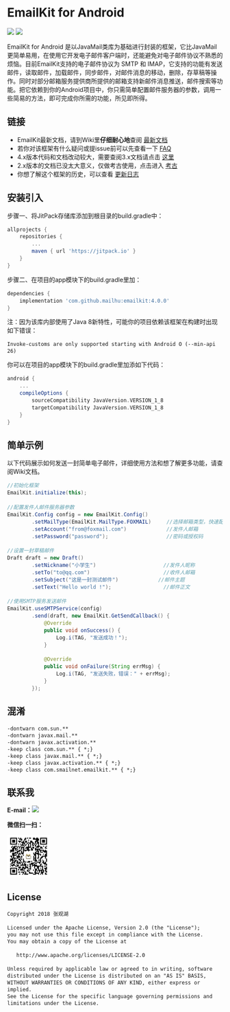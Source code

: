 # EmailKit for Android
[![](https://img.shields.io/badge/platform-Android-green.svg)](https://developer.android.google.cn/)
[![](https://jitpack.io/v/mailhu/email.svg)](https://jitpack.io/#mailhu/email)

EmailKit for Android 是以JavaMail类库为基础进行封装的框架，它比JavaMail更简单易用，在使用它开发电子邮件客户端时，还能避免对电子邮件协议不熟悉的烦恼。目前EmailKit支持的电子邮件协议为 SMTP 和 IMAP，它支持的功能有发送邮件，读取邮件，加载邮件，同步邮件，对邮件消息的移动，删除，存草稿等操作。同时对部分邮箱服务提供商所提供的邮箱支持新邮件消息推送，邮件搜索等功能。把它依赖到你的Android项目中，你只需简单配置邮件服务器的参数，调用一些简易的方法，即可完成你所需的功能，所见即所得。

## 链接
+ EmailKit最新文档，请到Wiki里**仔细耐心地**查阅 [最新文档](https://github.com/mailhu/emailkit/wiki)
+ 若你对该框架有什么疑问或提issue前可以先查看一下 [FAQ](https://github.com/mailhu/emailkit/blob/master/doc/FAQ.md)
+ 4.x版本代码和文档改动较大，需要查阅3.x文档请点击 [这里](https://github.com/mailhu/emailkit/blob/master/doc/3.x.md)
+ 2.x版本的文档已没太大意义，仅做考古使用，点击进入 [考古](https://github.com/mailhu/emailkit/blob/master/doc/2.x.md)
+ 你想了解这个框架的历史，可以查看 [更新日志](https://github.com/mailhu/emailkit/blob/master/doc/log.md)

## 安装引入
步骤一、将JitPack存储库添加到根目录的build.gradle中：
```gradle
allprojects {
    repositories {
        ...
        maven { url 'https://jitpack.io' }
    }
}
```
步骤二、在项目的app模块下的build.gradle里加：
```gradle
dependencies {
    implementation 'com.github.mailhu:emailkit:4.0.0'
}
```
注：因为该库内部使用了Java 8新特性，可能你的项目依赖该框架在构建时出现如下错误：
```
Invoke-customs are only supported starting with Android O (--min-api 26)
```
你可以在项目的app模块下的build.gradle里加添如下代码：
```gradle
android {
    ...
    compileOptions {
        sourceCompatibility JavaVersion.VERSION_1_8
        targetCompatibility JavaVersion.VERSION_1_8
    }
}
```

## 简单示例
以下代码展示如何发送一封简单电子邮件，详细使用方法和想了解更多功能，请查阅Wiki文档。
```java
//初始化框架
EmailKit.initialize(this);

//配置发件人邮件服务器参数
EmailKit.Config config = new EmailKit.Config()
        .setMailType(EmailKit.MailType.FOXMAIL)     //选择邮箱类型，快速配置服务器参数
        .setAccount("from@foxmail.com")             //发件人邮箱
        .setPassword("password");                   //密码或授权码

//设置一封草稿邮件
Draft draft = new Draft()
        .setNickname("小学生")                      //发件人昵称
        .setTo("to@qq.com")                        //收件人邮箱
        .setSubject("这是一封测试邮件")             //邮件主题
        .setText("Hello world !");                 //邮件正文

//使用SMTP服务发送邮件
EmailKit.useSMTPService(config)
        .send(draft, new EmailKit.GetSendCallback() {
            @Override
            public void onSuccess() {
                Log.i(TAG, "发送成功！");
            }

            @Override
            public void onFailure(String errMsg) {
                Log.i(TAG, "发送失败，错误：" + errMsg);
            }
        });
```

## 混淆
```
-dontwarn com.sun.**
-dontwarn javax.mail.**
-dontwarn javax.activation.**
-keep class com.sun.** { *;}
-keep class javax.mail.** { *;}
-keep class javax.activation.** { *;}
-keep class com.smailnet.emailkit.** { *;}
```

## 联系我
**E-mail：**<a target="_blank" href="http://mail.qq.com/cgi-bin/qm_share?t=qm_mailme&email=Zx0AEgYJDxInAQgfCgYOC0kECAo" style="text-decoration:none;"><img src="http://rescdn.qqmail.com/zh_CN/htmledition/images/function/qm_open/ico_mailme_01.png"/></a>

**微信扫一扫：**

<img src="https://github.com/mailhu/email/blob/master/image/WeChat.png"  height="100" width="100">


## License
```
Copyright 2018 张观湖

Licensed under the Apache License, Version 2.0 (the "License");
you may not use this file except in compliance with the License.
You may obtain a copy of the License at

   http://www.apache.org/licenses/LICENSE-2.0

Unless required by applicable law or agreed to in writing, software
distributed under the License is distributed on an "AS IS" BASIS,
WITHOUT WARRANTIES OR CONDITIONS OF ANY KIND, either express or implied.
See the License for the specific language governing permissions and
limitations under the License.
```